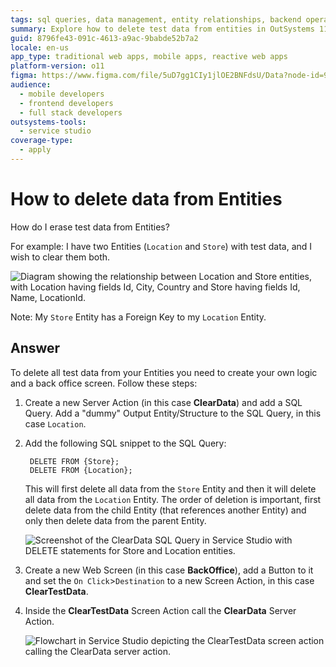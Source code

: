 ```yaml
---
tags: sql queries, data management, entity relationships, backend operations, test data clearance
summary: Explore how to delete test data from entities in OutSystems 11 (O11) using SQL queries and back office screens.
guid: 8796fe43-091c-4613-a9ac-9babde52b7a2
locale: en-us
app_type: traditional web apps, mobile apps, reactive web apps
platform-version: o11
figma: https://www.figma.com/file/5uD7gg1CIy1jlOE2BNFdsU/Data?node-id=942:233
audience:
  - mobile developers
  - frontend developers
  - full stack developers
outsystems-tools:
  - service studio
coverage-type:
  - apply
---
```


# How to delete data from Entities

How do I erase test data from Entities? 

For example: I have two Entities (`Location` and `Store`) with test data, and I wish to clear them both. 

![Diagram showing the relationship between Location and Store entities, with Location having fields Id, City, Country and Store having fields Id, Name, LocationId.](images/sqldelete-00.png "Entity Relationship Diagram")

Note: My `Store` Entity has a Foreign Key to my `Location` Entity.

## Answer

To delete all test data from your Entities you need to create your own logic and a back office screen. Follow these steps:

1. Create a new Server Action (in this case **ClearData**) and add a SQL Query. Add a "dummy" Output Entity/Structure to the SQL Query, in this case `Location`.

1. Add the following SQL snippet to the SQL Query:

        DELETE FROM {Store};
        DELETE FROM {Location};

    This will first delete all data from the `Store` Entity and then it will delete all data from the `Location` Entity. The order of deletion is important, first delete data from the child Entity (that references another Entity) and only then delete data from the parent Entity.
    
    ![Screenshot of the ClearData SQL Query in Service Studio with DELETE statements for Store and Location entities.](images/sqldelete-01.png "SQL Query in Service Studio")

1. Create a new Web Screen (in this case **BackOffice**), add a Button to it and set the `On Click`>`Destination` to a new Screen Action, in this case **ClearTestData**.

1. Inside the **ClearTestData** Screen Action call the **ClearData** Server Action.

    ![Flowchart in Service Studio depicting the ClearTestData screen action calling the ClearData server action.](images/sqldelete-02.png "ClearTestData Screen Action Flow")
    
    
